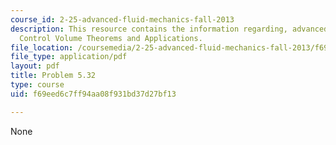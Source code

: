 ```yaml
---
course_id: 2-25-advanced-fluid-mechanics-fall-2013
description: This resource contains the information regarding, advanced fluid mechanics,
  Control Volume Theorems and Applications.
file_location: /coursemedia/2-25-advanced-fluid-mechanics-fall-2013/f69eed6c7ff94aa08f931bd37d27bf13_MIT2_25F13_Shapi5.32_Prob.pdf
file_type: application/pdf
layout: pdf
title: Problem 5.32
type: course
uid: f69eed6c7ff94aa08f931bd37d27bf13

---
```

None